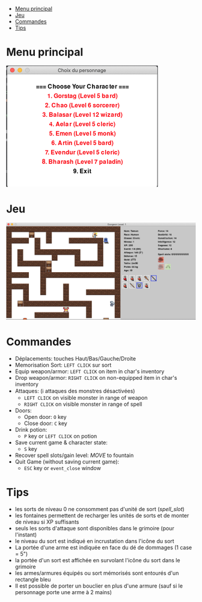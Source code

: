 
<!-- TOC -->
* [Menu principal](#menu-principal)
* [Jeu](#jeu)
* [Commandes](#commandes)
* [Tips](#tips)
<!-- TOC -->

# Menu principal
![](menu.png)

# Jeu
![](gameplay.png)

# Commandes
- Déplacements: touches Haut/Bas/Gauche/Droite
- Memorisation Sort: `LEFT CLICK` sur sort
- Equip weapon/armor: `LEFT CLICK` on item in char's inventory
- Drop weapon/armor: `RIGHT CLICK` on non-equipped item in char's inventory
- Attaques: (&#8505; attaques des monstres désactivées)
  - `LEFT CLICK` on visible monster in range of weapon
  - `RIGHT CLICK` on visible monster in range of spell
- Doors:
  - Open door: `O` key
  - Close door: `C` key
- Drink potion:
  - `P` key or `LEFT CLICK` on potion
- Save current game & character state:
  - `S` key
- Recover spell slots/gain level: *MOVE* to fountain
- Quit Game (without saving current game):
  - `ESC` key or `event_close` window

# Tips
- les sorts de niveau 0 ne consomment pas d'unité de sort (*spell_slot*)
- les fontaines permettent de recharger les unités de sorts et de monter de niveau si XP suffisants
- seuls les sorts d'attaque sont disponibles dans le grimoire (pour l'instant)
- le niveau du sort est indiqué en incrustation dans l'icône du sort
- La portée d'une arme est indiquée en face du dé de dommages (1 case = 5")
- la portée d'un sort est affichée en survolant l'icône du sort dans le grimoire
- les armes/armures équipés ou sort mémorisés sont entourés d'un rectangle bleu
- Il est possible de porter un bouclier en plus d'une armure (sauf si le personnage porte une arme à 2 mains)
